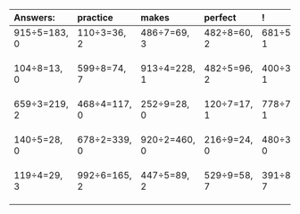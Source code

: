 | Answers: | practice | makes | perfect | ! |
| :--- | :--- | :--- | :--- | :--- |
| 915÷5=183, 0 | 110÷3=36, 2 | 486÷7=69, 3 | 482÷8=60, 2 | 681÷5=136, 1 | 
|   |   |   |   |   | 
|   |   |   |   |   | 
|   |   |   |   |   | 
| 104÷8=13, 0 | 599÷8=74, 7 | 913÷4=228, 1 | 482÷5=96, 2 | 400÷3=133, 1 | 
|   |   |   |   |   | 
|   |   |   |   |   | 
|   |   |   |   |   | 
| 659÷3=219, 2 | 468÷4=117, 0 | 252÷9=28, 0 | 120÷7=17, 1 | 778÷7=111, 1 | 
|   |   |   |   |   | 
|   |   |   |   |   | 
|   |   |   |   |   | 
| 140÷5=28, 0 | 678÷2=339, 0 | 920÷2=460, 0 | 216÷9=24, 0 | 480÷3=160, 0 | 
|   |   |   |   |   | 
|   |   |   |   |   | 
|   |   |   |   |   | 
| 119÷4=29, 3 | 992÷6=165, 2 | 447÷5=89, 2 | 529÷9=58, 7 | 391÷8=48, 7 | 
|   |   |   |   |   | 
|   |   |   |   |   | 
|   |   |   |   |   | 
